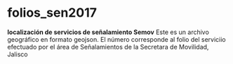 # folios_sen2017
**localización de servicios de señalamiento Semov**
Este es un archivo geográfico en formato geojson. El número
corresponde al folio del serviciio efectuado por el área de 
Señalamientos de la Secretara de Movilidad, Jalisco
